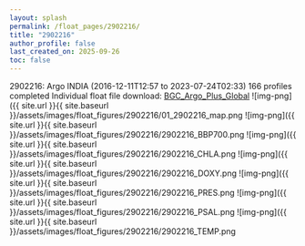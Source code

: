```yaml
---
layout: splash
permalink: /float_pages/2902216/
title: "2902216"
author_profile: false
last_created_on: 2025-09-26
toc: false
---
```

 
2902216: Argo INDIA (2016-12-11T12:57 to 2023-07-24T02:33)
166 profiles completed
Individual float file download: [BGC_Argo_Plus_Global](https://ftp.soest.hawaii.edu/bgc_argo_plus/Individual_Floats/outliers_removed/2902216_Sprof_processed.nc)
![img-png]({{ site.url }}{{ site.baseurl }}/assets/images/float_figures/2902216/01_2902216_map.png
![img-png]({{ site.url }}{{ site.baseurl }}/assets/images/float_figures/2902216/2902216_BBP700.png
![img-png]({{ site.url }}{{ site.baseurl }}/assets/images/float_figures/2902216/2902216_CHLA.png
![img-png]({{ site.url }}{{ site.baseurl }}/assets/images/float_figures/2902216/2902216_DOXY.png
![img-png]({{ site.url }}{{ site.baseurl }}/assets/images/float_figures/2902216/2902216_PRES.png
![img-png]({{ site.url }}{{ site.baseurl }}/assets/images/float_figures/2902216/2902216_PSAL.png
![img-png]({{ site.url }}{{ site.baseurl }}/assets/images/float_figures/2902216/2902216_TEMP.png

